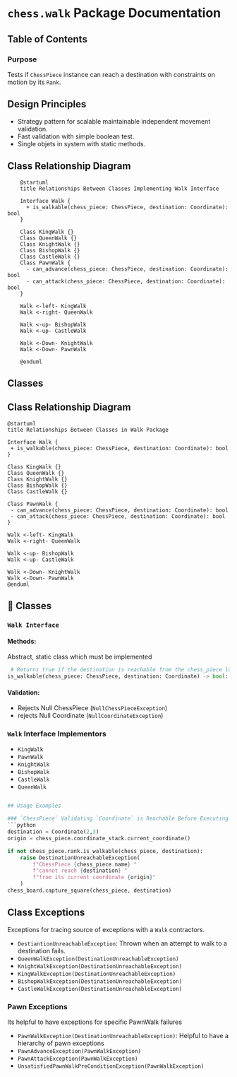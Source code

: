 # `chess.walk` Package Documentation

## Table of Contents

### Purpose
Tests if `ChessPiece` instance can reach a destination with constraints on motion by its `Rank`.

## Design Principles
 - Strategy pattern for scalable maintainable independent movement validation.
 - Fast validation with simple boolean test.
 - Single objets in system with static methods.

## Class Relationship Diagram
```plantuml
    @startuml
    title Relationships Between Classes Implementing Walk Interface
    
    Interface Walk {
      + is_walkable(chess_piece: ChessPiece, destination: Coordinate): bool
    }
    
    Class KingWalk {}
    Class QueenWalk {}
    Class KnightWalk {}
    Class BishopWalk {}
    Class CastleWalk {}
    Class PawnWalk {
      - can_advance(chess_piece: ChessPiece, destination: Coordinate): bool
      - can_attack(chess_piece: ChessPiece, destination: Coordinate): bool
    }
    
    Walk <-left- KingWalk
    Walk <-right- QueenWalk
    
    Walk <-up- BishopWalk
    Walk <-up- CastleWalk
    
    Walk <-Down- KnightWalk
    Walk <-Down- PawnWalk
    
    @enduml
```
## Classes

## Class Relationship Diagram
```plantuml
@startuml
title Relationships Between Classes in Walk Package

Interface Walk {
 + is_walkable(chess_piece: ChessPiece, destination: Coordinate): bool
}

Class KingWalk {}
Class QueenWalk {}
Class KnightWalk {}
Class BishopWalk {}
Class CastleWalk {}

Class PawnWalk {
 - can_advance(chess_piece: ChessPiece, destination: Coordinate): bool
 - can_attack(chess_piece: ChessPiece, destination: Coordinate): bool
}

Walk <-left- KingWalk
Walk <-right- QueenWalk

Walk <-up- BishopWalk
Walk <-up- CastleWalk

Walk <-Down- KnightWalk
Walk <-Down- PawnWalk
@enduml
```

## 🧩 Classes

### `Walk Interface`

#### Methods:
Abstract, static class which must be implemented
```python
 # Returns true if the destination is reachable from the chess_piece location
is_walkable(chess_piece: ChessPiece, destination: Coordinate) -> bool:
```

#### Validation:
 - Rejects Null ChessPiece  (`NullChessPieceException`)
 - rejects Null Coordinate (`NullCoordinateException`)

### `Walk` Interface Implementors
- `KingWalk`
- `PawnWalk`
- `KnightWalk`
- `BishopWalk`
- `CastleWalk`
- `QueenWalk`
```python

## Usage Examples

### `ChessPiece` Validating `Coordinate` is Reachable Before Executing Walk
```python
destination = Coordinate(2,3)
origin = chess_piece.coordinate_stack.current_coordinate()

if not chess_piece.rank.is_walkable(chess_piece, destination):
    raise DestinationUnreachableException(
        f"ChessPiece {chess_piece.name} "
        f"cannot reach {destination} "
        f"from its current coordinate {origin}"
    )
chess_board.capture_square(chess_piece, destination)
```
## Class Exceptions
Exceptions for tracing source of exceptions with a `Walk` contractors.

 - `DestiantionUnreachableException`: Thrown when an attempt to walk to a destination fails.
 - `QueenWalkException(DestinationUnreachableException)`
 - `KnightWalkException(DestinationUnreachableException)`
 - `KingWalkException(DestinationUnreachableException)`
 - `BishopWalkException(DestinationUnreachableException)`
 - `CastleWalkException(DestinationUnreachableException)`

### Pawn Exceptions
Its helpful to have exceptions for specific PawnWalk failures
 - `PawnWalkException(DestinationUnreachableException)`: Helpful to have a hierarchy of pawn exceptions
 - `PawnAdvanceException(PawnWalkException)`
 - `PawnAttackException(PawnWalkException)`
 - `UnsatisfiedPawnWalkPreConditionException(PawnWalkException)`
